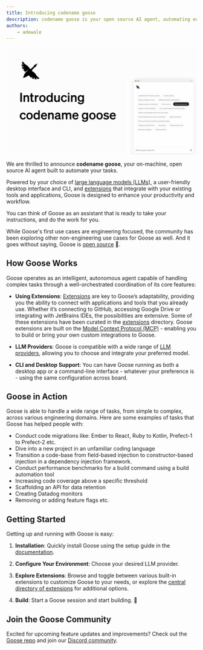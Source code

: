 ```yaml
---
title: Introducing codename goose
description: codename goose is your open source AI agent, automating engineering tasks and improving productivity.
authors: 
    - adewale
---
```


![Introducing codename goose](introducing-codename-goose.png)

We are thrilled to announce **codename goose**, your on-machine, open source AI agent built to automate your tasks. 

Powered by your choice of [large language models (LLMs)](/docs/getting-started/providers), a user-friendly desktop interface and CLI, and [extensions](/docs/getting-started/using-extensions) that integrate with your existing tools and applications, Goose is designed to enhance your productivity and workflow.

<!--truncate-->


You can think of Goose as an assistant that is ready to take your instructions, and do the work for you.

While Goose's first use cases are engineering focused, the community has been exploring other non-engineering use cases for Goose as well. And it goes without saying, Goose is [open source](https://github.com/block/goose) 🎉.


## How Goose Works

Goose operates as an intelligent, autonomous agent capable of handling complex tasks through a well-orchestrated coordination of its core features:
  
- **Using Extensions**: [Extensions](/docs/getting-started/using-extensions) are key to Goose’s adaptability, providing you the ability to connect with applications and tools that you already use. Whether it’s connecting to GitHub, accessing Google Drive or integrating with JetBrains IDEs, the possibilities are extensive. Some of these extensions have been curated in the [extensions](/extensions) directory. Goose extensions are built on the [Model Context Protocol (MCP)](https://www.anthropic.com/news/model-context-protocol) - enabling you to build or bring your own custom integrations to Goose. 

- **LLM Providers**: Goose is compatible with a wide range of [LLM providers](/docs/getting-started/providers), allowing you to choose and integrate your preferred model. 

- **CLI and Desktop Support**: You can have Goose running as both a desktop app or a command-line interface - whatever your preference is - using the same configuration across board.

## Goose in Action

Goose is able to handle a wide range of tasks, from simple to complex, across various engineering domains. Here are some examples of tasks that Goose has helped people with:

- Conduct code migrations like: Ember to React, Ruby to Kotlin, Prefect-1 to Prefect-2 etc. 
- Dive into a new project in an unfamiliar coding language
- Transition a code-base from field-based injection to constructor-based injection in a dependency injection framework.
- Conduct performance benchmarks for a build command using a build automation tool
- Increasing code coverage above a specific threshold
- Scaffolding an API for data retention
- Creating Datadog monitors
- Removing or adding feature flags etc.

## Getting Started

Getting up and running with Goose is easy:

1. **Installation**: Quickly install Goose using the setup guide in the [documentation](/docs/getting-started/installation).

2. **Configure Your Environment**: Choose your desired LLM provider.

3. **Explore Extensions**: Browse and toggle between various built-in extensions to customize Goose to your  needs, or explore the [central directory of extensions](/extensions) for additional options.

4. **Build**: Start a Goose session and start building. 🚀


## Join the Goose Community

Excited for upcoming feature updates and improvements? Check out the [Goose repo](https://github.com/block/goose) and join our [Discord community](https://discord.gg/block-opensource).